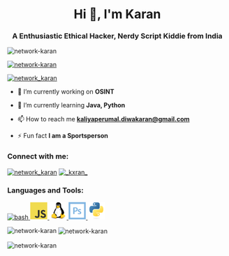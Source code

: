 <h1 align="center">Hi 👋, I'm Karan</h1>
<h3 align="center">A Enthusiastic Ethical Hacker, Nerdy Script Kiddie from India</h3>

<p align="left"> <img src="https://komarev.com/ghpvc/?username=network-karan&label=Profile%20views&color=0e75b6&style=flat" alt="network-karan" /> </p>

<p align="left"> <a href="https://github.com/ryo-ma/github-profile-trophy"><img src="https://github-profile-trophy.vercel.app/?username=network-karan" alt="network-karan" /></a> </p>

<p align="left"> <a href="https://twitter.com/network_karan" target="blank"><img src="https://img.shields.io/twitter/follow/network_karan?logo=twitter&style=for-the-badge" alt="network_karan" /></a> </p>

- 🔭 I’m currently working on **OSINT**

- 🌱 I’m currently learning **Java, Python**

- 📫 How to reach me **kaliyaperumal.diwakaran@gmail.com**

- ⚡ Fun fact **I am a Sportsperson**

<h3 align="left">Connect with me:</h3>
<p align="left">
<a href="https://twitter.com/network_karan" target="blank"><img align="center" src="https://raw.githubusercontent.com/rahuldkjain/github-profile-readme-generator/neutral-icons/src/images/icons/Social/twitter.svg" alt="network_karan" height="30" width="40" /></a>
<a href="https://instagram.com/_kxran_" target="blank"><img align="center" src="https://raw.githubusercontent.com/rahuldkjain/github-profile-readme-generator/neutral-icons/src/images/icons/Social/instagram.svg" alt="_kxran_" height="30" width="40" /></a>
</p>

<h3 align="left">Languages and Tools:</h3>
<p align="left"> <a href="https://www.gnu.org/software/bash/" target="_blank"> <img src="https://www.vectorlogo.zone/logos/gnu_bash/gnu_bash-icon.svg" alt="bash" width="40" height="40"/> </a> <a href="https://developer.mozilla.org/en-US/docs/Web/JavaScript" target="_blank"> <img src="https://raw.githubusercontent.com/devicons/devicon/master/icons/javascript/javascript-original.svg" alt="javascript" width="40" height="40"/> </a> <a href="https://www.linux.org/" target="_blank"> <img src="https://raw.githubusercontent.com/devicons/devicon/master/icons/linux/linux-original.svg" alt="linux" width="40" height="40"/> </a> <a href="https://www.photoshop.com/en" target="_blank"> <img src="https://raw.githubusercontent.com/devicons/devicon/master/icons/photoshop/photoshop-line.svg" alt="photoshop" width="40" height="40"/> </a> <a href="https://www.python.org" target="_blank"> <img src="https://raw.githubusercontent.com/devicons/devicon/master/icons/python/python-original.svg" alt="python" width="40" height="40"/> </a> </p>

<p><img align="left" src="https://github-readme-stats.vercel.app/api/top-langs?username=network-karan&show_icons=true&locale=en&layout=compact" alt="network-karan" /></p>

<p>&nbsp;<img align="center" src="https://github-readme-stats.vercel.app/api?username=network-karan&show_icons=true&locale=en" alt="network-karan" /></p>

<p><img align="center" src="https://github-readme-streak-stats.herokuapp.com/?user=network-karan&" alt="network-karan" /></p>

